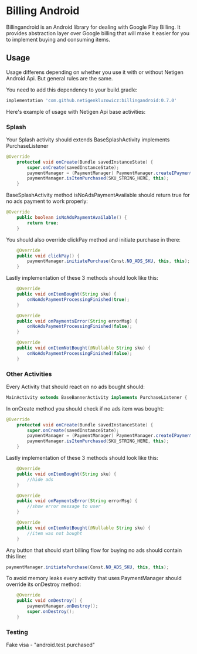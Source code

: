 # Billing Android
Billingandroid is an Android library for dealing with Google Play Billing. It provides abstraction layer over Google billing that will make it easier for you to implement buying and consuming items. 

## Usage

Usage differens depending on whether you use it with or without Netigen Android Api. But general rules are the same.

You need to add this dependency to your build.gradle:

```Groovy
implementation 'com.github.netigenkluzowicz:billingandroid:0.7.0'
```

Here's example of usage with Netigen Api base activities:

### Splash 

Your Splash activity should extends BaseSplashActivity implements PurchaseListener

```Java
@Override
    protected void onCreate(Bundle savedInstanceState) {
        super.onCreate(savedInstanceState);
        paymentManager = (PaymentManager) PaymentManager.createIPaymentManager(this);
        paymentManager.isItemPurchased(SKU_STRING_HERE, this);
    }
```

BaseSplashActivity method isNoAdsPaymentAvailable should return true for no ads payment to work properly:

```Java
@Override
    public boolean isNoAdsPaymentAvailable() {
        return true;
    }
```
You should also override clickPay method and initiate purchase in there:

```Java
    @Override
    public void clickPay() {
        paymentManager.initiatePurchase(Const.NO_ADS_SKU, this, this);
    }
```

Lastly implementation of these 3 methods should look like this:

```Java
    @Override
    public void onItemBought(String sku) {
        onNoAdsPaymentProcessingFinished(true);
    }

    @Override
    public void onPaymentsError(String errorMsg) {
        onNoAdsPaymentProcessingFinished(false);
    }

    @Override
    public void onItemNotBought(@Nullable String sku) {
        onNoAdsPaymentProcessingFinished(false);
    }
```

### Other Activities

Every Activity that should react on no ads bought should:

```Java
MainActivity extends BaseBannerActivity implements PurchaseListener {
```
In onCreate method you should check if no ads item was bought:

```Java
@Override
    protected void onCreate(Bundle savedInstanceState) {
        super.onCreate(savedInstanceState);
        paymentManager = (PaymentManager) PaymentManager.createIPaymentManager(this);
        paymentManager.isItemPurchased(SKU_STRING_HERE, this);
    }
```

Lastly implementation of these 3 methods should look like this:

```Java
    @Override
    public void onItemBought(String sku) {
        //hide ads
    }

    @Override
    public void onPaymentsError(String errorMsg) {
        //show error message to user
    }

    @Override
    public void onItemNotBought(@Nullable String sku) {
        //item was not bought
    }
```

Any button that should start billing flow for buying no ads should contain this line:

```Java
paymentManager.initiatePurchase(Const.NO_ADS_SKU, this, this);
```

To avoid memory leaks every activity that uses PaymentManager should override its onDestroy method:

```Java
    @Override
    public void onDestroy() {
        paymentManager.onDestroy();
        super.onDestroy();
    }
```


### Testing

Fake visa - "android.test.purchased"

